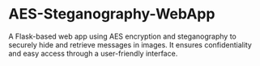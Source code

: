 # AES-Steganography-WebApp
A Flask-based web app using AES encryption and steganography to securely hide and retrieve messages in images. It ensures confidentiality and easy access through a user-friendly interface.
